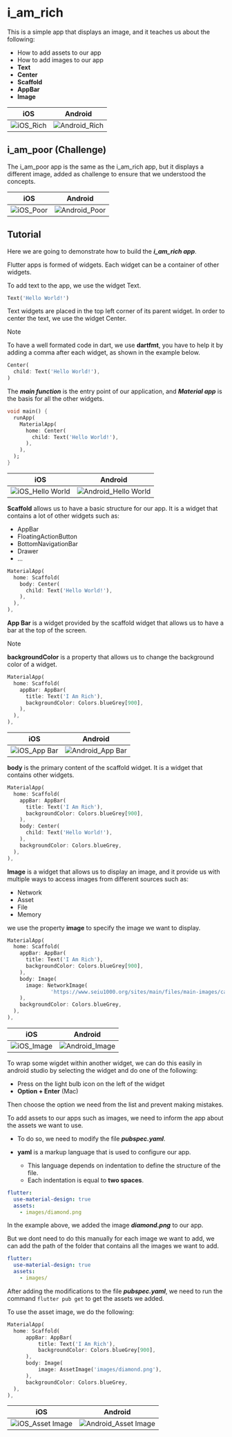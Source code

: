# i_am_rich

This is a simple app that displays an image, and it teaches us about the following:

- How to add assets to our app
- How to add images to our app
- **Text**
- **Center**
- **Scaffold**
- **AppBar**
- **Image**

| iOS | Android |
|--|--|
|![iOS_Rich](screenshots/iphone14ProMax_4.png)|![Android_Rich](screenshots/nexus6_4.png)|

## i_am_poor (Challenge)

The i_am_poor app is the same as the i_am_rich app, but it displays a different image, added as challenge to ensure that we understood the concepts.

| iOS | Android |
|--|--|
|![iOS_Poor](screenshots/iphone14ProMax_5.png)|![Android_Poor](screenshots/nexus6_5.png)|

## Tutorial

Here we are going to demonstrate how to build the ***i_am_rich app***.

Flutter apps is formed of widgets.
Each widget can be a container of other widgets.

To add text to the app, we use the widget Text.

```dart
Text('Hello World!')
```

Text widgets are placed in the top left corner of its parent widget.
In order to center the text, we use the widget Center.

> [!NOTE]
> To have a well formated code in dart, we use **dartfmt**, you have to help it by adding a comma after each widget, as shown in the example below.

```dart
Center(
  child: Text('Hello World!'),
)
```

The ***main function*** is the entry point of our application, and ***Material app*** is the basis for all the other widgets.

```dart
void main() {
  runApp(
    MaterialApp(
      home: Center(
        child: Text('Hello World!'),
      ),
    ),
  );
}
```

| iOS | Android |
|--|--|
|![iOS_Hello World](screenshots/iphone14ProMax_1.png)|![Android_Hello World](screenshots/nexus6_1.png)|

**Scaffold** allows us to have a basic structure for our app. It is a widget that contains a lot of other widgets such as:

- AppBar
- FloatingActionButton
- BottomNavigationBar
- Drawer
- ...

```dart
MaterialApp(
  home: Scaffold(
    body: Center(
      child: Text('Hello World!'),
    ),
  ),
),
```

**App Bar** is a widget provided by the scaffold widget that allows us to have a bar at the top of the screen.

> [!NOTE]
> **backgroundColor** is a property that allows us to change the background color of a widget.

```dart
MaterialApp(
  home: Scaffold(
    appBar: AppBar(
      title: Text('I Am Rich'),
      backgroundColor: Colors.blueGrey[900],
    ),
  ),
),
```

| iOS | Android |
|--|--|
|![iOS_App Bar](screenshots/iphone14ProMax_2.png)|![Android_App Bar](screenshots/nexus6_2.png)|

**body** is the primary content of the scaffold widget. It is a widget that contains other widgets.

```dart
MaterialApp(
  home: Scaffold(
    appBar: AppBar(
      title: Text('I Am Rich'),
      backgroundColor: Colors.blueGrey[900],
    ),
    body: Center(
      child: Text('Hello World!'),
    ),
    backgroundColor: Colors.blueGrey,
  ),
),
```

**Image** is a widget that allows us to display an image, and it provide us with multiple ways to access images from different sources such as:

- Network
- Asset
- File
- Memory

we use the property **image** to specify the image we want to display.

```dart
MaterialApp(
  home: Scaffold(
    appBar: AppBar(
      title: Text('I Am Rich'),
      backgroundColor: Colors.blueGrey[900],
    ),
    body: Image(
      image: NetworkImage(
              'https://www.seiu1000.org/sites/main/files/main-images/camera_lense_0.jpeg'),
    ),
    backgroundColor: Colors.blueGrey,
  ),
),
```

| iOS | Android |
|--|--|
|![iOS_Image](screenshots/iphone14ProMax_3.png)|![Android_Image](screenshots/nexus6_3.png)|

To wrap some wigdet within another widget, we can do this easily in android studio by selecting the widget and do one of the following:

- Press on the light bulb icon on the left of the widget
- **Option + Enter** (Mac)

Then choose the option we need from the list and prevent making mistakes.

To add assets to our apps such as images, we need to inform the app about the assets we want to use.

- To do so, we need to modify the file ***pubspec.yaml***.
- **yaml** is a markup language that is used to configure our app.

  - This language depends on indentation to define the structure of the file.
  - Each indentation is equal to **two spaces**.

```yaml
flutter:
  use-material-design: true
  assets:
    - images/diamond.png
```

In the example above, we added the image ***diamond.png*** to our app.

But we dont need to do this manually for each image we want to add, we can add the path of the folder that contains all the images we want to add.

```yaml
flutter:
  use-material-design: true
  assets:
    - images/
```

After adding the modifications to the file ***pubspec.yaml***, we need to run the command `flutter pub get` to get the assets we added.


To use the asset image, we do the following:

```dart
MaterialApp(
  home: Scaffold(
      appBar: AppBar(
          title: Text('I Am Rich'),
          backgroundColor: Colors.blueGrey[900],
      ),
      body: Image(
          image: AssetImage('images/diamond.png'),
      ),
      backgroundColor: Colors.blueGrey,
  ),
),
```

| iOS | Android |
|--|--|
|![iOS_Asset Image](screenshots/iphone14ProMax_4.png)|![Android_Asset Image](screenshots/nexus6_4.png)|